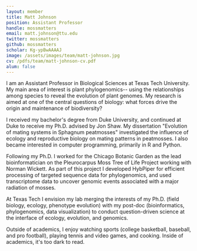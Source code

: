 ```yaml
---
layout: member
title: Matt Johnson
position: Assistant Professor
handle: mossmatters
email: matt.johnson@ttu.edu
twitter: mossmatters
github: mossmatters
scholar: Kg-ypBwAAAAJ
image: /assets/images/team/matt-johnson.jpg
cv: /pdfs/team/matt-johnson-cv.pdf
alum: false
---
```


I am an Assistant Professor in Biological Sciences at Texas Tech University. My main area of interest is plant phylogenomics-- using the relationships among species to reveal the evolution of plant genomes. My research is aimed at one of the central questions of biology: what forces drive the origin and maintenance of biodiversity?

I received my bachelor's degree from Duke University, and continued at Duke to receive my Ph.D. advised by Jon Shaw. My dissertation "Evolution of mating systems in Sphagnum peatmosses" investigated the influence of ecology and reproductive biology on mating patterns in peatmosses. I also became interested in computer programming, primarily in R and Python. 

Following my Ph.D. I worked for the Chicago Botanic Garden as the lead bioinformatician on the Pleurocarpus Moss Tree of Life Project working with Norman Wickett. As part of this project I developed HybPiper for efficient processing of targeted sequence data for phylogenomics, and used transcriptome data to uncover genomic events associated with a major radiation of mosses.

At Texas Tech I envision my lab merging the interests of my Ph.D. (field biology, ecology, phenotype evolution) with my post-doc (bioinformatics, phylogenomics, data visualization) to conduct question-driven science at the interface of ecology, evolution, and genomics. 

Outside of academics, I enjoy watching sports (college basketball, baseball, and pro football), playing tennis and video games, and cooking. Inside of academics, it's too dark to read.